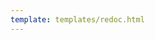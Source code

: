 ```yaml
---
template: templates/redoc.html
---
```


<redoc spec-url="../../../apis/organization-apis/restapis/application.yaml"></redoc>
